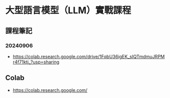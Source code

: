 # 大型語言模型（LLM）實戰課程

## 課程筆記

### 20240906
- https://colab.research.google.com/drive/1FqbU36igEK_sIQTmdmuJRPMr4f71ktj_?usp=sharing


## Colab
- https://colab.research.google.com/


